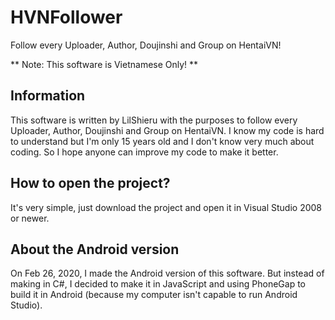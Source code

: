 # HVNFollower
Follow every Uploader, Author, Doujinshi and Group on HentaiVN!

** Note: This software is Vietnamese Only! **

## Information
This software is written by LilShieru with the purposes to follow every Uploader, Author, Doujinshi and Group on HentaiVN.
I know my code is hard to understand but I'm only 15 years old and I don't know very much about coding. So I hope anyone can improve my code to make it better.

## How to open the project?
It's very simple, just download the project and open it in Visual Studio 2008 or newer.

## About the Android version
On Feb 26, 2020, I made the Android version of this software. But instead of making in C#, I decided to make it in JavaScript and using PhoneGap to build it in Android (because my computer isn't capable to run Android Studio).
